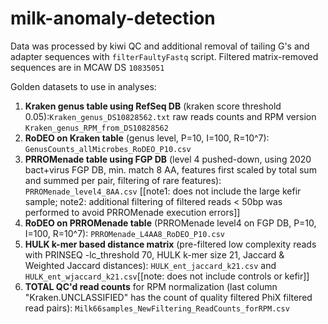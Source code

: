 # milk-anomaly-detection

Data was processed by kiwi QC and additional removal of tailing G's and adapter sequences with `filterFaultyFastq` script.
Filtered matrix-removed sequences are in MCAW DS `10835051`

Golden datasets to use in analyses:

1. **Kraken genus table using RefSeq DB** (kraken score threshold 0.05):`Kraken_genus_DS10828562.txt` raw reads counts and RPM version `Kraken_genus_RPM_from_DS10828562`
3. **RoDEO on Kraken table** (genus level, P=10, I=100, R=10^7): `GenusCounts_allMicrobes_RoDEO_P10.csv`
4. **PRROMenade table using FGP DB** (level 4 pushed-down, using 2020 bact+virus FGP DB, min. match 8 AA, features first scaled by total sum and summed per pair, filtering of rare features): `PRROMenade_level4_8AA.csv` [[note1: does not include the large kefir sample; note2: additional filtering of filtered reads < 50bp was performed to avoid PRROMenade execution errors]]
5. **RoDEO on PRROMenade table** (PRROMenade level4 on FGP DB, P=10, I=100, R=10^7): `PRROMenade_L4AA8_RoDEO_P10.csv`
6. **HULK k-mer based distance matrix** (pre-filtered low complexity reads with PRINSEQ -lc_threshold 70, HULK k-mer size 21, Jaccard & Weighted Jaccard distances): `HULK_ent_jaccard_k21.csv` and `HULK_ent_wjaccard_k21.csv`[[note: does not include controls or kefir]]
7. **TOTAL QC'd read counts** for RPM normalization  (last column "Kraken.UNCLASSIFIED" has the count of quality filtered PhiX filtered read pairs): `Milk66samples_NewFiltering_ReadCounts_forRPM.csv`
